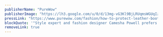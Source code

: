 ```yaml
---
publisherName: "PureWow"
publisherImage: "https://lh3.google.com/u/0/d/13mg-vG3Kl9BjLRUqmsWGUqIzhjSWfk_c"
pressLink: "https://www.purewow.com/fashion/how-to-protect-leather-booties-for-winter"
blockQuote: '"Style expert and fashion designer Camesha Powell prefers to invest in leather and suede pieces that will last for years rather than toss lesser-quality items every season."'
removeLink: true
---
```

